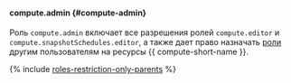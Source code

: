 #### compute.admin {#compute-admin}

Роль `compute.admin` включает все разрешения ролей `compute.editor` и `compute.snapshotSchedules.editor`, а также дает право назначать [роли](../iam/concepts/access-control/roles.md) другим пользователям на ресурсы {{ compute-short-name }}.

{% include [roles-restriction-only-parents](iam/roles-restriction-only-parents.md) %}
